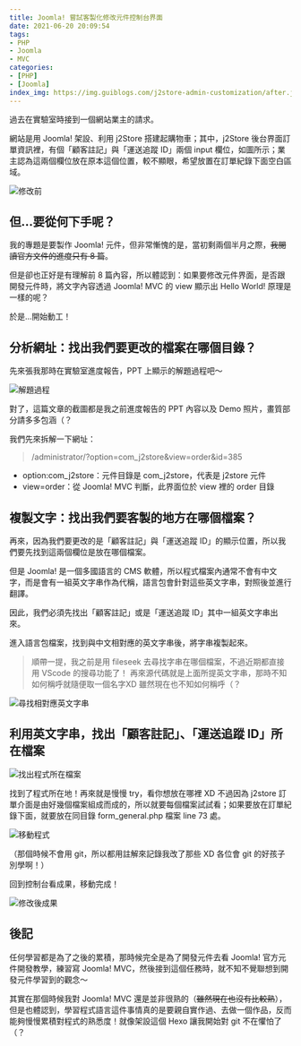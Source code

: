 ```yaml
---
title: Joomla! 嘗試客製化修改元件控制台界面
date: 2021-06-20 20:09:54
tags:
- PHP
- Joomla
- MVC
categories:
- [PHP]
- [Joomla]
index_img: https://img.guiblogs.com/j2store-admin-customization/after.jpg
---
```


過去在實驗室時接到一個網站業主的請求。

網站是用 Joomla! 架設、利用 j2Store 搭建起購物車；其中，j2Store 後台界面訂單資訊裡，有個「顧客註記」與「運送追蹤 ID」兩個 input 欄位，如圖所示；業主認為這兩個欄位放在原本這個位置，較不顯眼，希望放置在訂單紀錄下面空白區域。

![修改前](https://img.guiblogs.com/j2store-admin-customization/old.jpg)

<!-- more -->

## 但...要從何下手呢？

我的專題是要製作 Joomla! 元件，但非常慚愧的是，當初剩兩個半月之際，~~我閱讀官方文件的進度只有 8 篇~~。

但是卻也正好是有理解前 8 篇內容，所以體認到：如果要修改元件界面，是否跟開發元件時，將文字內容透過 Joomla! MVC 的 view 顯示出 Hello World! 原理是一樣的呢？

於是...開始動工！

## 分析網址：找出我們要更改的檔案在哪個目錄？

先來張我那時在實驗室進度報告，PPT 上顯示的解題過程吧～

![解題過程](https://img.guiblogs.com/j2store-admin-customization/process.jpg)

對了，這篇文章的截圖都是我之前進度報告的 PPT 內容以及 Demo 照片，畫質部分請多多包涵（？

我們先來拆解一下網址：
> /administrator/?option=com_j2store&view=order&id=385

* option:com_j2store：元件目錄是 com_j2store，代表是 j2store 元件
* view=order：從 Joomla! MVC 判斷，此界面位於 view 裡的 order 目錄

## 複製文字：找出我們要客製的地方在哪個檔案？

再來，因為我們要更改的是「顧客註記」與「運送追蹤 ID」的顯示位置，所以我們要先找到這兩個欄位是放在哪個檔案。

但是 Joomla! 是一個多國語言的 CMS 軟體，所以程式檔案內通常不會有中文字，而是會有一組英文字串作為代稱，語言包會針對這些英文字串，對照後並進行翻譯。

因此，我們必須先找出「顧客註記」或是「運送追蹤 ID」其中一組英文字串出來。

進入語言包檔案，找到與中文相對應的英文字串後，將字串複製起來。

> 順帶一提，我之前是用 fileseek 去尋找字串在哪個檔案，不過近期都直接用 VScode 的搜尋功能了！
> 再來源代碼就是上面所提英文字串，那時不知如何稱呼就隨便取一個名字XD 雖然現在也不知如何稱呼（？

![尋找相對應英文字串](https://img.guiblogs.com/j2store-admin-customization/fine-the-code.jpg)

## 利用英文字串，找出「顧客註記」、「運送追蹤 ID」所在檔案

![找出程式所在檔案](https://img.guiblogs.com/j2store-admin-customization/fine-files.jpg)

找到了程式所在地！再來就是慢慢 try，看你想放在哪裡 XD 不過因為 j2store 訂單介面是由好幾個檔案組成而成的，所以就要每個檔案試試看；如果要放在訂單紀錄下面，就要放在同目錄 form_general.php 檔案 line 73 處。

![移動程式](https://img.guiblogs.com/j2store-admin-customization/mobile-program.jpg)

（那個時候不會用 git，所以都用註解來記錄我改了那些 XD 各位會 git 的好孩子別學啊！）

回到控制台看成果，移動完成！

![修改後成果](https://img.guiblogs.com/j2store-admin-customization/after.jpg)

## 後記

任何學習都是為了之後的累積，那時候完全是為了開發元件去看 Joomla! 官方元件開發教學，練習寫 Joomla! MVC，然後接到這個任務時，就不知不覺聯想到開發元件學習到的觀念～

其實在那個時候我對 Joomla! MVC 還是並非很熟的（~~雖然現在也沒有比較熟~~），但是也體認到，學習程式語言這件事情真的是要親自實作過、去做一個作品，反而能夠慢慢累積對程式的熟悉度！就像架設這個 Hexo 讓我開始對 git 不在懼怕了（？